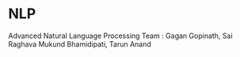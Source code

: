 # NLP
Advanced Natural Language Processing
Team : Gagan Gopinath, Sai Raghava Mukund Bhamidipati, Tarun Anand 
